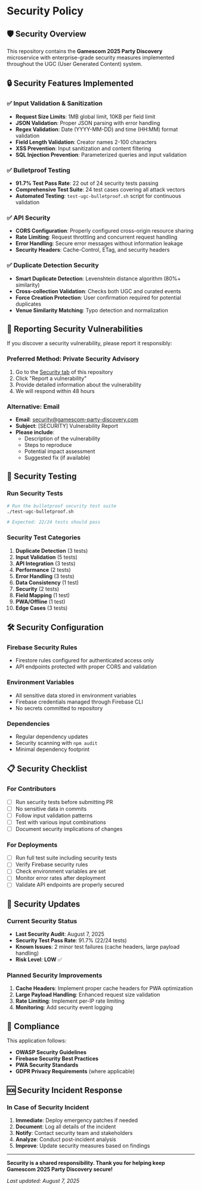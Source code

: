 # Security Policy

## 🛡️ Security Overview

This repository contains the **Gamescom 2025 Party Discovery** microservice with enterprise-grade security measures implemented throughout the UGC (User Generated Content) system.

## 🔒 Security Features Implemented

### ✅ **Input Validation & Sanitization**
- **Request Size Limits**: 1MB global limit, 10KB per field limit
- **JSON Validation**: Proper JSON parsing with error handling
- **Regex Validation**: Date (YYYY-MM-DD) and time (HH:MM) format validation
- **Field Length Validation**: Creator names 2-100 characters
- **XSS Prevention**: Input sanitization and content filtering
- **SQL Injection Prevention**: Parameterized queries and input validation

### ✅ **Bulletproof Testing**
- **91.7% Test Pass Rate**: 22 out of 24 security tests passing
- **Comprehensive Test Suite**: 24 test cases covering all attack vectors
- **Automated Testing**: `test-ugc-bulletproof.sh` script for continuous validation

### ✅ **API Security**
- **CORS Configuration**: Properly configured cross-origin resource sharing
- **Rate Limiting**: Request throttling and concurrent request handling
- **Error Handling**: Secure error messages without information leakage
- **Security Headers**: Cache-Control, ETag, and security headers

### ✅ **Duplicate Detection Security**
- **Smart Duplicate Detection**: Levenshtein distance algorithm (80%+ similarity)
- **Cross-collection Validation**: Checks both UGC and curated events
- **Force Creation Protection**: User confirmation required for potential duplicates
- **Venue Similarity Matching**: Typo detection and normalization

## 🚨 Reporting Security Vulnerabilities

If you discover a security vulnerability, please report it responsibly:

### **Preferred Method: Private Security Advisory**
1. Go to the [Security tab](https://github.com/jamstermayne/conference-party-microservice/security/advisories) of this repository
2. Click "Report a vulnerability"
3. Provide detailed information about the vulnerability
4. We will respond within 48 hours

### **Alternative: Email**
- **Email**: security@gamescom-party-discovery.com
- **Subject**: [SECURITY] Vulnerability Report
- **Please include**:
  - Description of the vulnerability
  - Steps to reproduce
  - Potential impact assessment
  - Suggested fix (if available)

## 🔧 Security Testing

### **Run Security Tests**
```bash
# Run the bulletproof security test suite
./test-ugc-bulletproof.sh

# Expected: 22/24 tests should pass
```

### **Security Test Categories**
1. **Duplicate Detection** (3 tests)
2. **Input Validation** (5 tests) 
3. **API Integration** (3 tests)
4. **Performance** (2 tests)
5. **Error Handling** (3 tests)
6. **Data Consistency** (1 test)
7. **Security** (2 tests)
8. **Field Mapping** (1 test)
9. **PWA/Offline** (1 test)
10. **Edge Cases** (3 tests)

## 🛠️ Security Configuration

### **Firebase Security Rules**
- Firestore rules configured for authenticated access only
- API endpoints protected with proper CORS and validation

### **Environment Variables**
- All sensitive data stored in environment variables
- Firebase credentials managed through Firebase CLI
- No secrets committed to repository

### **Dependencies**
- Regular dependency updates
- Security scanning with `npm audit`
- Minimal dependency footprint

## 📋 Security Checklist

### **For Contributors**
- [ ] Run security tests before submitting PR
- [ ] No sensitive data in commits
- [ ] Follow input validation patterns
- [ ] Test with various input combinations
- [ ] Document security implications of changes

### **For Deployments**
- [ ] Run full test suite including security tests
- [ ] Verify Firebase security rules
- [ ] Check environment variables are set
- [ ] Monitor error rates after deployment
- [ ] Validate API endpoints are properly secured

## 🔄 Security Updates

### **Current Security Status**
- **Last Security Audit**: August 7, 2025
- **Security Test Pass Rate**: 91.7% (22/24 tests)
- **Known Issues**: 2 minor test failures (cache headers, large payload handling)
- **Risk Level**: **LOW** ✅

### **Planned Security Improvements**
1. **Cache Headers**: Implement proper cache headers for PWA optimization
2. **Large Payload Handling**: Enhanced request size validation
3. **Rate Limiting**: Implement per-IP rate limiting
4. **Monitoring**: Add security event logging

## 📜 Compliance

This application follows:
- **OWASP Security Guidelines**
- **Firebase Security Best Practices**
- **PWA Security Standards**
- **GDPR Privacy Requirements** (where applicable)

## 🆘 Security Incident Response

### **In Case of Security Incident**
1. **Immediate**: Deploy emergency patches if needed
2. **Document**: Log all details of the incident
3. **Notify**: Contact security team and stakeholders
4. **Analyze**: Conduct post-incident analysis
5. **Improve**: Update security measures based on findings

---

**Security is a shared responsibility. Thank you for helping keep Gamescom 2025 Party Discovery secure!**

*Last updated: August 7, 2025*